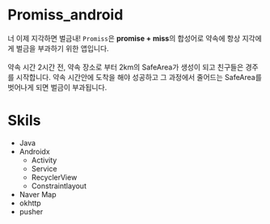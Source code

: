 # Promiss_android

너 이제 지각하면 벌금내!   `Promiss`은 **promise + miss**의 합성어로 약속에 항상 지각에게 벌금을 부과하기 위한 앱입니다.<br></br>
약속 시간 2시간 전, 약속 장소로 부터 2km의 SafeArea가 생성이 되고 친구들은 경주를 시작합니다. 약속 시간안에 도착을 해야 성공하고 그 과정에서 줄어드는 SafeArea를 벗어나게 되면 벌금이 부과됩니다.

# Skils

- Java
- Androidx
  - Activity
  - Service
  - RecyclerView
  - Constraintlayout
- Naver Map
- okhttp
- pusher
